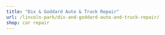 ```yaml
---
title: "Dix & Goddard Auto & Truck Repair"
url: /lincoln-park/dix-and-goddard-auto-and-truck-repair/
shop: car repair
---
```

